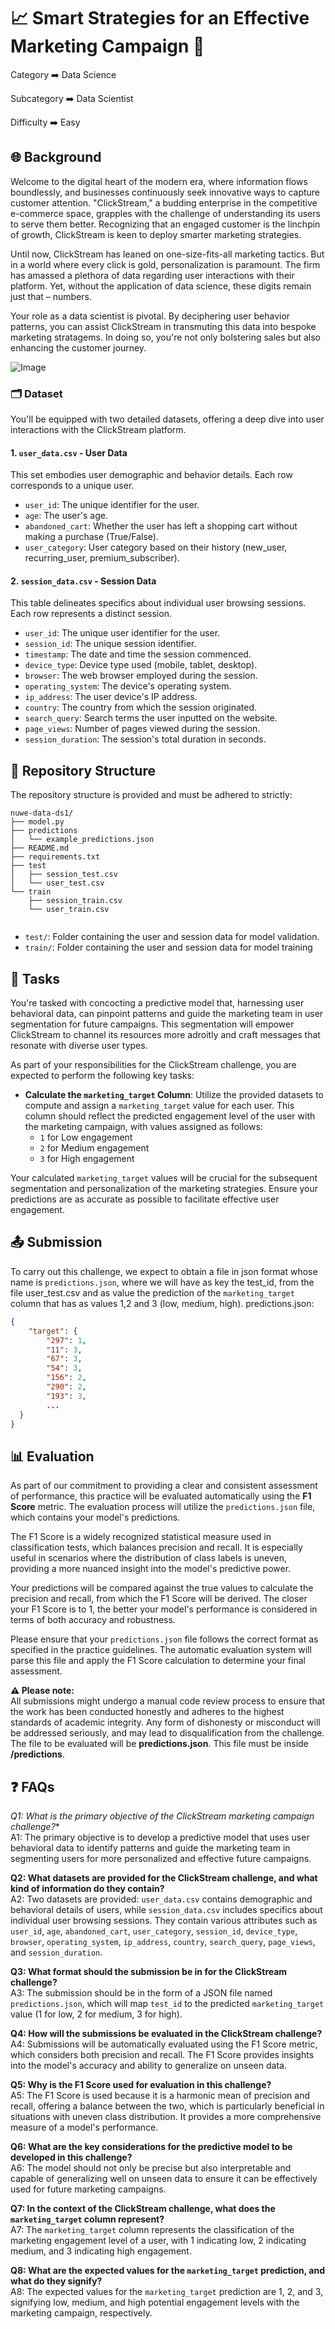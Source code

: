# 📈 Smart Strategies for an Effective Marketing Campaign 🚀

Category   ➡️   Data Science

Subcategory   ➡️   Data Scientist

Difficulty   ➡️   Easy

## 🌐 Background

Welcome to the digital heart of the modern era, where information flows boundlessly, and businesses continuously seek innovative ways to capture customer attention. "ClickStream," a budding enterprise in the competitive e-commerce space, grapples with the challenge of understanding its users to serve them better. Recognizing that an engaged customer is the linchpin of growth, ClickStream is keen to deploy smarter marketing strategies.

Until now, ClickStream has leaned on one-size-fits-all marketing tactics. But in a world where every click is gold, personalization is paramount. The firm has amassed a plethora of data regarding user interactions with their platform. Yet, without the application of data science, these digits remain just that – numbers.

Your role as a data scientist is pivotal. By deciphering user behavior patterns, you can assist ClickStream in transmuting this data into bespoke marketing stratagems. In doing so, you're not only bolstering sales but also enhancing the customer journey.

![Image](https://cdn.nuwe.io/infojobs-data/__images/DS1_ClientSegmentation.jpeg)


### 🗂️ Dataset 

You'll be equipped with two detailed datasets, offering a deep dive into user interactions with the ClickStream platform.

#### 1. `user_data.csv` - User Data

This set embodies user demographic and behavior details. Each row corresponds to a unique user.

- `user_id`: The unique identifier for the user.
- `age`: The user's age.
- `abandoned_cart`: Whether the user has left a shopping cart without making a purchase (True/False).
- `user_category`: User category based on their history (new_user, recurring_user, premium_subscriber).

#### 2. `session_data.csv` - Session Data

This table delineates specifics about individual user browsing sessions. Each row represents a distinct session.

- `user_id`: The unique user identifier for the user.
- `session_id`: The unique session identifier.
- `timestamp`: The date and time the session commenced.
- `device_type`: Device type used (mobile, tablet, desktop).
- `browser`: The web browser employed during the session.
- `operating_system`: The device's operating system.
- `ip_address`: The user device's IP address.
- `country`: The country from which the session originated.
- `search_query`: Search terms the user inputted on the website.
- `page_views`: Number of pages viewed during the session.
- `session_duration`: The session's total duration in seconds.


## 📂 Repository Structure

The repository structure is provided and must be adhered to strictly:

```
nuwe-data-ds1/
├── model.py
├── predictions
│   └── example_predictions.json
├── README.md
├── requirements.txt
├── test
│   ├── session_test.csv
│   └── user_test.csv
└── train
    ├── session_train.csv
    └── user_train.csv


```
- `test/`: Folder containing the user and session data for model validation.
- `train/`: Folder containing the user and session data for model training

## 🎯 Tasks

You're tasked with concocting a predictive model that, harnessing user behavioral data, can pinpoint patterns and guide the marketing team in user segmentation for future campaigns. This segmentation will empower ClickStream to channel its resources more adroitly and craft messages that resonate with diverse user types.

As part of your responsibilities for the ClickStream challenge, you are expected to perform the following key tasks:

- **Calculate the `marketing_target` Column**: Utilize the provided datasets to compute and assign a `marketing_target` value for each user. This column should reflect the predicted engagement level of the user with the marketing campaign, with values assigned as follows:
  - `1` for Low engagement
  - `2` for Medium engagement
  - `3` for High engagement

Your calculated `marketing_target` values will be crucial for the subsequent segmentation and personalization of the marketing strategies. Ensure your predictions are as accurate as possible to facilitate effective user engagement.


## 📤 Submission

To carry out this challenge, we expect to obtain a file in json format whose name is `predictions.json`, where we will have as key the test_id, from the file user_test.csv and as value the prediction of the `marketing_target` column that has as values 1,2 and 3 (low, medium, high).
predictions.json:
```json
{
    "target": {
        "297": 1,
        "11": 3,
        "67": 3,
        "54": 3,
        "156": 2,
        "290": 2,
        "193": 3,
        ...
  }
}
```

## 📊 Evaluation

As part of our commitment to providing a clear and consistent assessment of performance, this practice will be evaluated automatically using the **F1 Score** metric. The evaluation process will utilize the `predictions.json` file, which contains your model's predictions.

The F1 Score is a widely recognized statistical measure used in classification tests, which balances precision and recall. It is especially useful in scenarios where the distribution of class labels is uneven, providing a more nuanced insight into the model's predictive power.

Your predictions will be compared against the true values to calculate the precision and recall, from which the F1 Score will be derived. The closer your F1 Score is to 1, the better your model's performance is considered in terms of both accuracy and robustness.

Please ensure that your `predictions.json` file follows the correct format as specified in the practice guidelines. The automatic evaluation system will parse this file and apply the F1 Score calculation to determine your final assessment.

**⚠️ Please note:**  
All submissions might undergo a manual code review process to ensure that the work has been conducted honestly and adheres to the highest standards of academic integrity. Any form of dishonesty or misconduct will be addressed seriously, and may lead to disqualification from the challenge.
The file to be evaluated will be **predictions.json**. This file must be inside **/predictions**.

## ❓ FAQs

*Q1: What is the primary objective of the ClickStream marketing campaign challenge?**  
A1: The primary objective is to develop a predictive model that uses user behavioral data to identify patterns and guide the marketing team in segmenting users for more personalized and effective future campaigns.

**Q2: What datasets are provided for the ClickStream challenge, and what kind of information do they contain?**  
A2: Two datasets are provided: `user_data.csv` contains demographic and behavioral details of users, while `session_data.csv` includes specifics about individual user browsing sessions. They contain various attributes such as `user_id`, `age`, `abandoned_cart`, `user_category`, `session_id`, `device_type`, `browser`, `operating_system`, `ip_address`, `country`, `search_query`, `page_views`, and `session_duration`.

**Q3: What format should the submission be in for the ClickStream challenge?**  
A3: The submission should be in the form of a JSON file named `predictions.json`, which will map `test_id` to the predicted `marketing_target` value (1 for low, 2 for medium, 3 for high).

**Q4: How will the submissions be evaluated in the ClickStream challenge?**  
A4: Submissions will be automatically evaluated using the F1 Score metric, which considers both precision and recall. The F1 Score provides insights into the model's accuracy and ability to generalize on unseen data.

**Q5: Why is the F1 Score used for evaluation in this challenge?**  
A5: The F1 Score is used because it is a harmonic mean of precision and recall, offering a balance between the two, which is particularly beneficial in situations with uneven class distribution. It provides a more comprehensive measure of a model's performance.

**Q6: What are the key considerations for the predictive model to be developed in this challenge?**  
A6: The model should not only be precise but also interpretable and capable of generalizing well on unseen data to ensure it can be effectively used for future marketing campaigns.

**Q7: In the context of the ClickStream challenge, what does the `marketing_target` column represent?**  
A7: The `marketing_target` column represents the classification of the marketing engagement level of a user, with 1 indicating low, 2 indicating medium, and 3 indicating high engagement.

**Q8: What are the expected values for the `marketing_target` prediction, and what do they signify?**  
A8: The expected values for the `marketing_target` prediction are 1, 2, and 3, signifying low, medium, and high potential engagement levels with the marketing campaign, respectively.